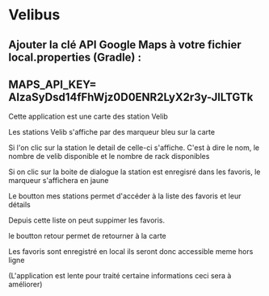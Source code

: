 # Velibus


## Ajouter la clé API Google Maps à votre fichier local.properties (Gradle) :

## MAPS_API_KEY= AIzaSyDsd14fFhWjz0D0ENR2LyX2r3y-JlLTGTk



Cette application est une carte des station Velib

Les stations Velib s'affiche par des marqueur bleu sur la carte

Si l'on clic sur la station le detail de celle-ci s'affiche. C'est à dire le nom, le nombre de velib disponible et le nombre de rack disponibles

Si on clic sur la boite de dialogue la station est enregisré dans les favoris, le marqueur s'affichera en jaune

Le boutton mes stations permet d'accéder à la liste des favoris et leur détails

Depuis cette liste on peut suppimer les favoris.

le boutton retour permet de retourner à la carte

Les favoris sont enregistré en local ils seront donc accessible meme hors ligne

(L'application est lente pour traité certaine informations ceci sera à améliorer)
